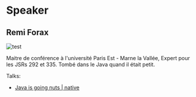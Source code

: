 # Speaker

## Remi Forax

![test](https://avatars0.githubusercontent.com/u/828220?v=4&amp;s=400)

Maitre de conférence à l'université Paris Est - Marne la Vallée,
Expert pour les JSRs 292 et 335.
Tombé dans le Java quand il était petit.




Talks:

* [Java is going nuts | native](../talks/20170214-jigsaw.html)
